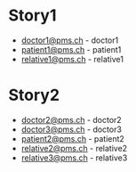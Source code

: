 # Story1
* doctor1@pms.ch - doctor1
* patient1@pms.ch - patient1
* relative1@pms.ch - relative1

# Story2
* doctor2@pms.ch - doctor2
* doctor3@pms.ch - doctor3
* patient2@pms.ch - patient2
* relative2@pms.ch - relative2
* relative3@pms.ch - relative3

